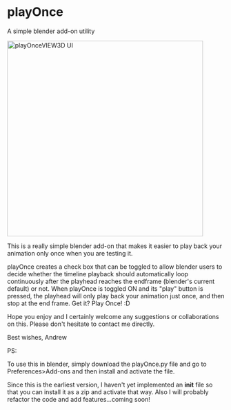 # playOnce
A simple blender add-on utility

<img width="454" alt="playOnceVIEW3D UI" src="https://user-images.githubusercontent.com/96590051/232178830-f213133f-fea7-4986-8808-db937d3047f3.png">

This is a really simple blender add-on that makes it easier to play back your animation only once when you are testing it.

playOnce creates a check box that can be toggled to allow blender users to decide whether the timeline playback should automatically loop continuously after the playhead reaches the endframe (blender's current default) or not. When playOnce is toggled ON and its "play" button is pressed, the playhead will only play back your animation just once, and then stop at the end frame. Get it? Play Once! :D

Hope you enjoy and I certainly welcome any suggestions or collaborations on this. Please don't hesitate to contact me directly.

Best wishes, Andrew


PS:

To use this in blender, simply download the playOnce.py file and go to Preferences>Add-ons and then install and activate the file.

Since this is the earliest version, I haven't yet implemented an __init__ file so that you can install it as a zip and activate that way. Also I will probably refactor the code and add features...coming soon! 
